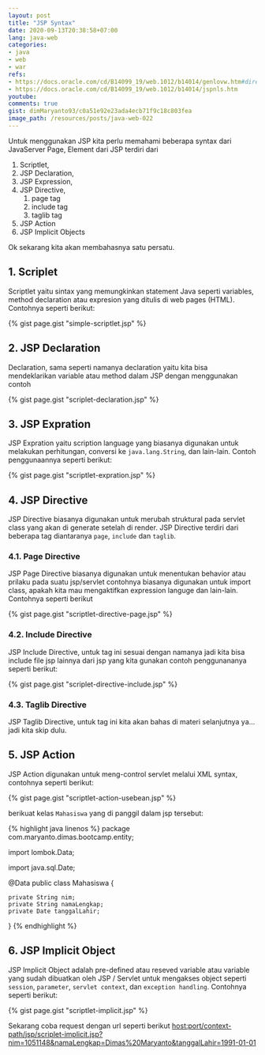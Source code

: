 ```yaml
---
layout: post
title: "JSP Syntax"
date: 2020-09-13T20:38:58+07:00
lang: java-web
categories:
- java
- web
- war
refs: 
- https://docs.oracle.com/cd/B14099_19/web.1012/b14014/genlovw.htm#directives
- https://docs.oracle.com/cd/B14099_19/web.1012/b14014/jspnls.htm
youtube: 
comments: true
gist: dimMaryanto93/c0a51e92e23ada4ecb71f9c18c803fea
image_path: /resources/posts/java-web-022
---
```


Untuk menggunakan JSP kita perlu memahami beberapa syntax dari JavaServer Page, Element dari JSP terdiri dari 

1. Scriptlet, 
2. JSP Declaration, 
3. JSP Expression, 
4. JSP Directive, 
    1. page tag
    2. include tag
    3. taglib tag
5. JSP Action
6. JSP Implicit Objects

Ok sekarang kita akan membahasnya satu persatu.

## 1. Scriplet

Scriptlet yaitu sintax yang memungkinkan statement Java seperti variables, method declaration atau expresion yang ditulis di web pages (HTML). Contohnya seperti berikut:

{% gist page.gist "simple-scriptlet.jsp" %}

## 2. JSP Declaration

Declaration, sama seperti namanya declaration yaitu kita bisa mendeklarikan variable atau method dalam JSP dengan menggunakan contoh

{% gist page.gist "scriplet-declaration.jsp" %}

## 3. JSP Expration

JSP Expration yaitu scription language yang biasanya digunakan untuk melakukan perhitungan, conversi ke `java.lang.String`, dan lain-lain. Contoh penggunaannya seperti berikut:

{% gist page.gist "scriptlet-expration.jsp" %}

## 4. JSP Directive

JSP Directive biasanya digunakan untuk merubah struktural pada servlet class yang akan di generate setelah di render. JSP Directive terdiri dari beberapa tag diantaranya `page`, `include` dan `taglib`.

### 4.1. Page Directive

JSP Page Directive biasanya digunakan untuk menentukan behavior atau prilaku pada suatu jsp/servlet contohnya biasanya digunakan untuk import class, apakah kita mau mengaktifkan expression languge dan lain-lain. Contohnya seperti berikut

{% gist page.gist "scriptlet-directive-page.jsp" %}

### 4.2. Include Directive

JSP Include Directive, untuk tag ini sesuai dengan namanya jadi kita bisa include file jsp lainnya dari jsp yang kita gunakan contoh penggunananya seperti berikut:

{% gist page.gist "scriplet-directive-include.jsp" %}

### 4.3. Taglib Directive

JSP Taglib Directive, untuk tag ini kita akan bahas di materi selanjutnya ya... jadi kita skip dulu.

## 5. JSP Action

JSP Action digunakan untuk meng-control servlet melalui XML syntax, contohnya seperti berikut:

{% gist page.gist "scriptlet-action-usebean.jsp" %}

berikuat kelas `Mahasiswa` yang di panggil dalam jsp tersebut:

{% highlight java linenos %}
package com.maryanto.dimas.bootcamp.entity;

import lombok.Data;

import java.sql.Date;

@Data
public class Mahasiswa {

    private String nim;
    private String namaLengkap;
    private Date tanggalLahir;
}
{% endhighlight %}

## 6. JSP Implicit Object

JSP Implicit Object adalah pre-defined atau reseved variable atau variable yang sudah dibuatkan oleh JSP / Servlet untuk mengakses object seperti `session`, `parameter`, `servlet context`, dan `exception handling`. Contohnya seperti berikut:

{% gist page.gist "scriptlet-implicit.jsp" %}

Sekarang coba request dengan url seperti berikut [host:port/context-path/jsp/scriplet-implicit.jsp?nim=1051148&namaLengkap=Dimas%20Maryanto&tanggalLahir=1991-01-01](http://localhost:8080/bootcamp-java-webapp/jsp/scriplet-implicit.jsp?nim=1051148&namaLengkap=Dimas%20Maryanto&tanggalLahir=1991-01-01)
